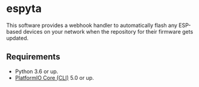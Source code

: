 # espyta

This software provides a webhook handler to automatically flash any ESP-based
devices on your network when the repository for their firmware gets updated.

## Requirements

- Python 3.6 or up.
- [PlatformIO Core (CLI)](https://docs.platformio.org/en/latest/core/) 5.0 or up.

